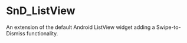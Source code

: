 SnD_ListView
============

An extension of the default Android ListView widget adding a Swipe-to-Dismiss functionality.